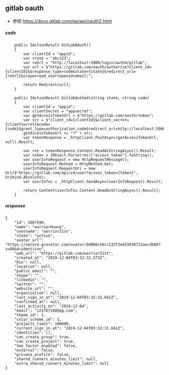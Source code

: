 ## gitlab oauth
- 参照 https://docs.gitlab.com/ee/api/oauth2.html
##### code
        public IActionResult GitLabOAuth()
        {
            var clientId = "appid";
            var state = "abc123";
            var reUrl = "http://localhost:5000/login/authd/gitlab";
            var url = $"https://gitlab.com/oauth/authorize?client_id={clientId}&&response_type=code&state={state}&redirect_uri={reUrl}&scope=read_user+openid+email;";

            return Redirect(url);
        }

        public IActionResult GitlabAuthed(string state, string code)
        {
            var clientId = "appid";
            var clientSecret = "appsecret";
            var getAccessTokenUrl = $"https://gitlab.com/oauth/token";
            var str = $"client_id={clientId}&client_secret={clientSecret}&code={code}&grant_type=authorization_code&redirect_uri=http://localhost:5000/login/authd/gitlab";
            getAccessTokenUrl += "?" + str;
            var tokenResponse = _httpClient.PostAsync(getAccessTokenUrl, null).Result;

            var res = tokenResponse.Content.ReadAsStringAsync().Result;
            var token = JObject.Parse(res)["access_token"].ToString();
            var userInfoRequest = new HttpRequestMessage();
            userInfoRequest.Method = HttpMethod.Get;
            userInfoRequest.RequestUri = new Uri($"https://gitlab.com/api/v4/user?access_token={token}", UriKind.Absolute);
            var userInfos = _httpClient.SendAsync(userInfoRequest).Result;

            return Content(userInfos.Content.ReadAsStringAsync().Result);
        }
##### response
    {
        "id": 5067590,
        "name": "warriorHuang",
        "username": "warrior21st",
        "state": "active",
        "avatar_url": "https://secure.gravatar.com/avatar/8d0b6ce0cc133f2e433636712aacdb88?s=80&d=identicon",
        "web_url": "https://gitlab.com/warrior21st",
        "created_at": "2019-12-04T03:32:31.573Z",
        "bio": null,
        "location": null,
        "public_email": "",
        "skype": "",
        "linkedin": "",
        "twitter": "",
        "website_url": "",
        "organization": null,
        "last_sign_in_at": "2019-12-04T03:32:31.661Z",
        "confirmed_at": null,
        "last_activity_on": "2019-12-04",
        "email": "123767168@qq.com",
        "theme_id": 1,
        "color_scheme_id": 1,
        "projects_limit": 100000,
        "current_sign_in_at": "2019-12-04T03:32:31.661Z",
        "identities": [],
        "can_create_group": true,
        "can_create_project": true,
        "two_factor_enabled": false,
        "external": false,
        "private_profile": false,
        "shared_runners_minutes_limit": null,
        "extra_shared_runners_minutes_limit": null
    }